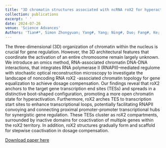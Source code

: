 ```yaml
---
title: "3D chromatin structures associated with ncRNA roX2 for hyperactivation and coactivation across the entire X chromosome"
collection: publications
excerpt: ' '
date: 2024-07-26
venue: 'Science Advances'
Authors: 'Tian#*, Simon Zhongyuan; Yang#, Yang; Ning#, Duo; Fang#, Ke; Jing, Kai; Huang, Guangyu; Xu, Yewen; Yin, Pengfei; Huang, Haibo; Chen, Gengzhan(2024). &quot;3D chromatin structures associated with ncRNA roX2 for hyperactivation and coactivation across the entire X chromosome &quot; <i>Science Advances</i>.'
---
```

The three-dimensional (3D) organization of chromatin within the nucleus is crucial for gene regulation. However, the 3D architectural features that coordinate the activation of an entire chromosome remain largely unknown. We introduce an omics method, RNA-associated chromatin DNA-DNA interactions, that integrates RNA polymerase II (RNAPII)–mediated regulome with stochastic optical reconstruction microscopy to investigate the landscape of noncoding RNA roX2 -associated chromatin topology for gene equalization to achieve dosage compensation. Our findings reveal that roX2 anchors to the target gene transcription end sites (TESs) and spreads in a distinctive boot-shaped configuration, promoting a more open chromatin state for hyperactivation. Furthermore, roX2 arches TES to transcription start sites to enhance transcriptional loops, potentially facilitating RNAPII convoying and connecting proximal promoter-promoter transcriptional hubs for synergistic gene regulation. These TESs cluster as roX2 compartments, surrounded by inactive domains for coactivation of multiple genes within the roX2 territory. In addition, roX2 structures gradually form and scaffold for stepwise coactivation in dosage compensation.

[Download paper here](https://www.science.org/doi/10.1126/sciadv.ado5716)
